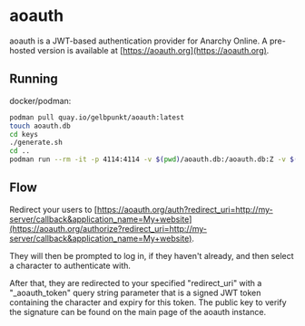 # aoauth

aoauth is a JWT-based authentication provider for Anarchy Online. A pre-hosted version is available at [https://aoauth.org](https://aoauth.org).

## Running

docker/podman:

```bash
podman pull quay.io/gelbpunkt/aoauth:latest
touch aoauth.db
cd keys
./generate.sh
cd ..
podman run --rm -it -p 4114:4114 -v $(pwd)/aoauth.db:/aoauth.db:Z -v $(pwd)/keys:/keys:Z -e BOT_USERNAME="abc" -e BOT_PASSWORD="def" -e BOT_PASSWORD="ghi" quay.io/gelbpunkt/aoauth:latest
```

## Flow

Redirect your users to [https://aoauth.org/auth?redirect_uri=http://my-server/callback&application_name=My+website](https://aoauth.org/authorize?redirect_uri=http://my-server/callback&application_name=My+website).

They will then be prompted to log in, if they haven't already, and then select a character to authenticate with.

After that, they are redirected to your specified "redirect_uri" with a "_aoauth_token" query string parameter that is a signed JWT token containing the character and expiry for this token. The public key to verify the signature can be found on the main page of the aoauth instance.
